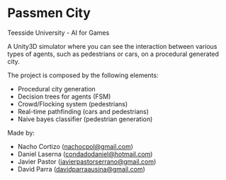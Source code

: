# Passmen City

Teesside University - AI for Games

A Unity3D simulator where you can see the interaction between various types of agents, such as pedestrians or cars, on a procedural generated city.

The project is composed by the following elements:
- Procedural city generation
- Decision trees for agents (FSM)
- Crowd/Flocking system (pedestrians)
- Real-time pathfinding (cars and pedestrians)
- Naive bayes classifier (pedestrian generation)

Made by:
* Nacho Cortizo (nachocpol@gmail.com)
* Daniel Laserna (condadodaniel@hotmail.com)
* Javier Pastor (javierpastorserrano@gmail.com)
* David Parra (davidparraausina@gmail.com)
